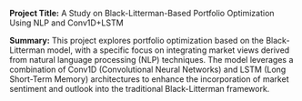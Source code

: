 **Project Title:** A Study on Black-Litterman-Based Portfolio Optimization Using NLP and Conv1D+LSTM

**Summary:** This project explores portfolio optimization based on the Black-Litterman model, with a specific focus on integrating market views derived from natural language processing (NLP) techniques. The model leverages a combination of Conv1D (Convolutional Neural Networks) and LSTM (Long Short-Term Memory) architectures to enhance the incorporation of market sentiment and outlook into the traditional Black-Litterman framework.
